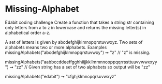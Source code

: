 # Missing-Alphabet
Edabit coding challenge 
Create a function that takes a string str containing only letters from a to z in lowercase and returns the missing letter(s) in alphabetical order a-z.

A set of letters is given by abcdefghijklmnopqrstuvwxyz.
Two sets of alphabets means two or more alphabets.
Examples
missingAlphabets("abcdefghijklmnopqrstuvwxy") ➞ "z"
// "z" is missing.

missingAlphabets("aabbccddeeffgghhiijjkkllmmnnooppqqrrssttuuvvwwxxyy") ➞ "zz"
// Given string has a set of two alphabets so output will be "zz"

missingAlphabets("edabit") ➞ "cfghjklmnopqrsuvwxyz"
